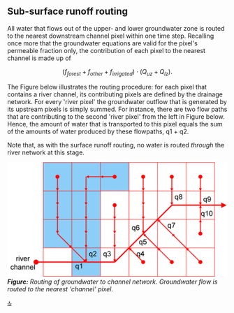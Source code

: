 ## Sub-surface runoff routing

All water that flows out of the upper- and lower groundwater zone is routed to the nearest downstream channel pixel within one time step.
Recalling once more that the groundwater equations are valid for the pixel's permeable fraction only, 
the contribution of each pixel to the nearest channel is made up of 

$$
(f_{forest}+f_{other}+f_{irrigated}) \cdot (Q_{uz} + Q_{lz}). 
$$


The Figure below illustrates the routing procedure: for each pixel that contains a river channel, its contributing pixels are defined by the drainage network. 
For every 'river pixel' the groundwater outflow that is generated by its upstream pixels is simply summed. For instance, there are two flow paths that are contributing to the second \'river pixel\' from the left in Figure below. Hence, the amount of water that is transported to this pixel equals the sum of the amounts of water produced by these flowpaths, q1 + q2. 

Note that, as with the surface runoff routing, no water is routed *through* the river network at this stage.

![Routing of groundwater to channel network](../media/image35.png)
***Figure:*** *Routing of groundwater to channel network. Groundwater flow is routed to the nearest 'channel' pixel.*

[🔝](#top)
